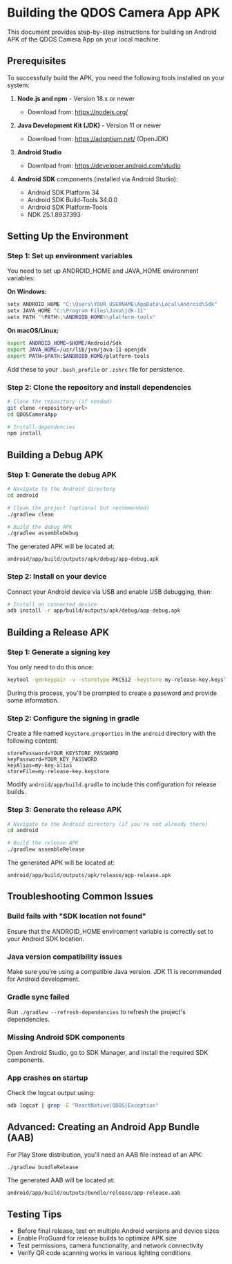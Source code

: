 # Building the QDOS Camera App APK

This document provides step-by-step instructions for building an Android APK of the QDOS Camera App on your local machine.

## Prerequisites

To successfully build the APK, you need the following tools installed on your system:

1. **Node.js and npm** - Version 18.x or newer
   - Download from: https://nodejs.org/

2. **Java Development Kit (JDK)** - Version 11 or newer
   - Download from: https://adoptium.net/ (OpenJDK)

3. **Android Studio**
   - Download from: https://developer.android.com/studio

4. **Android SDK** components (installed via Android Studio):
   - Android SDK Platform 34
   - Android SDK Build-Tools 34.0.0
   - Android SDK Platform-Tools
   - NDK 25.1.8937393

## Setting Up the Environment

### Step 1: Set up environment variables

You need to set up ANDROID_HOME and JAVA_HOME environment variables:

**On Windows:**

```cmd
setx ANDROID_HOME "C:\Users\YOUR_USERNAME\AppData\Local\Android\Sdk"
setx JAVA_HOME "C:\Program Files\Java\jdk-11"
setx PATH "%PATH%;%ANDROID_HOME%\platform-tools"
```

**On macOS/Linux:**

```bash
export ANDROID_HOME=$HOME/Android/Sdk
export JAVA_HOME=/usr/lib/jvm/java-11-openjdk
export PATH=$PATH:$ANDROID_HOME/platform-tools
```

Add these to your `.bash_profile` or `.zshrc` file for persistence.

### Step 2: Clone the repository and install dependencies

```bash
# Clone the repository (if needed)
git clone <repository-url>
cd QDOSCameraApp

# Install dependencies
npm install
```

## Building a Debug APK

### Step 1: Generate the debug APK

```bash
# Navigate to the Android directory
cd android

# Clean the project (optional but recommended)
./gradlew clean

# Build the debug APK
./gradlew assembleDebug
```

The generated APK will be located at:
```
android/app/build/outputs/apk/debug/app-debug.apk
```

### Step 2: Install on your device

Connect your Android device via USB and enable USB debugging, then:

```bash
# Install on connected device
adb install -r app/build/outputs/apk/debug/app-debug.apk
```

## Building a Release APK

### Step 1: Generate a signing key

You only need to do this once:

```bash
keytool -genkeypair -v -storetype PKCS12 -keystore my-release-key.keystore -alias my-key-alias -keyalg RSA -keysize 2048 -validity 10000
```

During this process, you'll be prompted to create a password and provide some information.

### Step 2: Configure the signing in gradle

Create a file named `keystore.properties` in the `android` directory with the following content:

```properties
storePassword=YOUR_KEYSTORE_PASSWORD
keyPassword=YOUR_KEY_PASSWORD
keyAlias=my-key-alias
storeFile=my-release-key.keystore
```

Modify `android/app/build.gradle` to include this configuration for release builds.

### Step 3: Generate the release APK

```bash
# Navigate to the Android directory (if you're not already there)
cd android

# Build the release APK
./gradlew assembleRelease
```

The generated APK will be located at:
```
android/app/build/outputs/apk/release/app-release.apk
```

## Troubleshooting Common Issues

### Build fails with "SDK location not found"

Ensure that the ANDROID_HOME environment variable is correctly set to your Android SDK location.

### Java version compatibility issues

Make sure you're using a compatible Java version. JDK 11 is recommended for Android development.

### Gradle sync failed

Run `./gradlew --refresh-dependencies` to refresh the project's dependencies.

### Missing Android SDK components

Open Android Studio, go to SDK Manager, and install the required SDK components.

### App crashes on startup

Check the logcat output using:
```bash
adb logcat | grep -E "ReactNative|QDOS|Exception"
```

## Advanced: Creating an Android App Bundle (AAB)

For Play Store distribution, you'll need an AAB file instead of an APK:

```bash
./gradlew bundleRelease
```

The generated AAB will be located at:
```
android/app/build/outputs/bundle/release/app-release.aab
```

## Testing Tips

- Before final release, test on multiple Android versions and device sizes
- Enable ProGuard for release builds to optimize APK size
- Test permissions, camera functionality, and network connectivity
- Verify QR code scanning works in various lighting conditions
